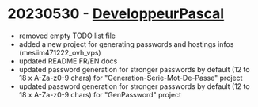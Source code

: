 # 20230530 - [DeveloppeurPascal](https://github.com/DeveloppeurPascal)

* removed empty TODO list file
* added a new project for generating passwords and hostings infos (mesiim471222_ovh_vps)
* updated README FR/EN docs
* updated password generation for stronger passwords by default (12 to 18 x A-Za-z0-9 chars) for "Generation-Serie-Mot-De-Passe" project
* updated password generation for stronger passwords by default (12 to 18 x A-Za-z0-9 chars) for "GenPassword" project
